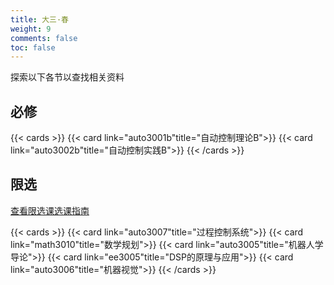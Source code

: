 ```yaml
---
title: 大三·春
weight: 9
comments: false
toc: false
---
```

探索以下各节以查找相关资料
## 必修
<!--more-->
{{< cards >}}
{{< card link="auto3001b"title="自动控制理论B">}}
{{< card link="auto3002b"title="自动控制实践B">}}
{{< /cards >}}
## 限选
[查看限选课选课指南](https://hoa.moe/blog/selecting-distributive-lessons/)
<!--more-->
{{< cards >}}
{{< card link="auto3007"title="过程控制系统">}}
{{< card link="math3010"title="数学规划">}}
{{< card link="auto3005"title="机器人学导论">}}
{{< card link="ee3005"title="DSP的原理与应用">}}
{{< card link="auto3006"title="机器视觉">}}
{{< /cards >}}




